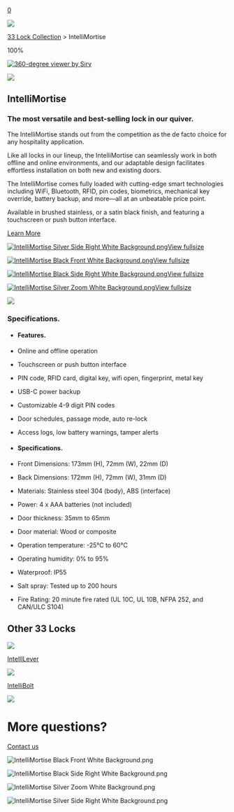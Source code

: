 [0](https://www.33lock.com/cart)

![](https://images.squarespace-cdn.com/content/v1/64864a0f6459c271adb893d5/8cdbd17f-2901-4e03-b844-7429cb030e73/Untitled+design+%289%29.jpg?format=2500w)

[33 Lock Collection](https://www.33lock.com/collection) \> IntelliMortise

100%

[![360-degree viewer by Sirv](<Base64-Image-Removed>)](https://sirv.com/about-spin/?utm_source=client&utm_medium=sirvembed&utm_content=typeofembed(spin)&utm_campaign=branding)

![](https://33lock2024.sirv.com/Spins/IntelliMortise%20v4%20reverse%20order/8%20IntelliMortise%20v4_093_transparent.png?q=100&svg.minify=false&canvas.width=70&canvas.height=70&scale.option=fit&w=70&h=70)

## IntelliMortise

### The most versatile and best-selling lock in our quiver.

The IntelliMortise stands out from the competition as the de facto choice for any hospitality application.

Like all locks in our lineup, the IntelliMortise can seamlessly work in both offline and online environments, and our adaptable design facilitates effortless installation on both new and existing doors.

The IntelliMortise comes fully loaded with cutting-edge smart technologies including WiFi, Bluetooth, RFID, pin codes, biometrics, mechanical key override, battery backup, and more—all at an unbeatable price point.

Available in brushed stainless, or a satin black finish, and featuring a touchscreen or push button interface.

[Learn More](https://www.33lock.com/contact)

[![IntelliMortise Silver Side Right White Background.png](https://images.squarespace-cdn.com/content/v1/64864a0f6459c271adb893d5/9407f798-badb-4d53-81f9-a28a2feea326/IntelliMortise+Silver+Side+Right+White+Background.png?format=300w)View fullsize](https://www.33lock.com/collection/intellimortise?itemId=27k0wyzg248uxuovs4hbyuo1fefao9)

[![IntelliMortise Black Front White Background.png](https://images.squarespace-cdn.com/content/v1/64864a0f6459c271adb893d5/aea90d1e-af68-447b-91f1-e4b7237d7a0b/IntelliMortise+Black+Front+White+Background.png?format=300w)View fullsize](https://www.33lock.com/collection/intellimortise?itemId=pita59lst4iefa5nrnew9ch7d6493j)

[![IntelliMortise Black Side Right White Background.png](https://images.squarespace-cdn.com/content/v1/64864a0f6459c271adb893d5/4bca1e9f-451a-4fa2-b121-8487c9868280/IntelliMortise+Black+Side+Right+White+Background.png?format=300w)View fullsize](https://www.33lock.com/collection/intellimortise?itemId=8qrf1maeyyuunreqlgrugf7qsrrutw)

[![IntelliMortise Silver Zoom White Background.png](https://images.squarespace-cdn.com/content/v1/64864a0f6459c271adb893d5/a382d0ae-957d-45c0-9ee0-5ef3fa416e23/IntelliMortise+Silver+Zoom+White+Background.png?format=300w)View fullsize](https://www.33lock.com/collection/intellimortise?itemId=d9i1ua6menpcpyl7kqx2zeqky2jfv1)

![](https://images.squarespace-cdn.com/content/v1/64864a0f6459c271adb893d5/a6c930b8-eea9-4aa5-b88f-30cbce3a88fd/4.jpg?format=2500w)

### Specifications.

- #### Features.






- Online and offline operation

- Touchscreen or push button interface

- PIN code, RFID card, digital key, wifi open, fingerprint, metal key

- USB-C power backup

- Customizable 4-9 digit PIN codes

- Door schedules, passage mode, auto re-lock

- Access logs, low battery warnings, tamper alerts


- #### Specifications.






- Front Dimensions: 173mm (H), 72mm (W), 22mm (D)

- Back Dimensions: 172mm (H), 72mm (W), 31mm (D)

- Materials: Stainless steel 304 (body), ABS (interface)

- Power: 4 x AAA batteries (not included)

- Door thickness: 35mm to 65mm

- Door material: Wood or composite

- Operation temperature: -25°C to 60°C

- Operating humidity: 0% to 95%

- Waterproof: IP55

- Salt spray: Tested up to 200 hours


- Fire Rating: 20 minute fire rated (UL 10C, UL 10B, NFPA 252, and CAN/ULC S104)


## Other 33 Locks

![](https://images.squarespace-cdn.com/content/v1/64864a0f6459c271adb893d5/4f1bd989-1823-4e29-b839-c41ab3fcd6ae/IntelliLever+Side.png?format=2500w)

[IntellILever](https://www.33lock.com/collection/intellilever)

![](https://images.squarespace-cdn.com/content/v1/64864a0f6459c271adb893d5/0cd58311-457e-4df9-b4ac-1e38fe73294e/5.png?format=2500w)

[IntelliBolt](https://www.33lock.com/collection/intellibolt)

![](https://images.squarespace-cdn.com/content/v1/5ec321c2af33de48734cc929/7981a6b2-6661-493c-b9dc-654a4b537c39/04_CIRCLE_SHOT_4_0422_03_QC.jpeg?format=2500w)

# More questions?

[Contact us](https://www.33lock.com/collection/intellimortise?itemId=27k0wyzg248uxuovs4hbyuo1fefao9)

![IntelliMortise Black Front White Background.png](https://images.squarespace-cdn.com/content/v1/64864a0f6459c271adb893d5/aea90d1e-af68-447b-91f1-e4b7237d7a0b/IntelliMortise+Black+Front+White+Background.png?format=2500w)

![IntelliMortise Black Side Right White Background.png](https://images.squarespace-cdn.com/content/v1/64864a0f6459c271adb893d5/4bca1e9f-451a-4fa2-b121-8487c9868280/IntelliMortise+Black+Side+Right+White+Background.png?format=2500w)

![IntelliMortise Silver Zoom White Background.png](https://images.squarespace-cdn.com/content/v1/64864a0f6459c271adb893d5/a382d0ae-957d-45c0-9ee0-5ef3fa416e23/IntelliMortise+Silver+Zoom+White+Background.png?format=2500w)

![IntelliMortise Silver Side Right White Background.png](https://images.squarespace-cdn.com/content/v1/64864a0f6459c271adb893d5/9407f798-badb-4d53-81f9-a28a2feea326/IntelliMortise+Silver+Side+Right+White+Background.png?format=2500w)